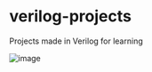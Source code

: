 # verilog-projects
Projects made in Verilog for learning


![image](https://user-images.githubusercontent.com/76390138/177012777-8e552f95-039f-4c4c-a5f0-20ce2753d01e.png)
